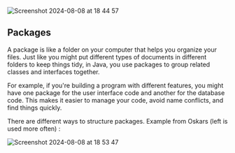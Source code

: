 ![Screenshot 2024-08-08 at 18 44 57](https://github.com/user-attachments/assets/fd3f3e27-f22e-4826-a39c-edd07cac538f)

## Packages

A package is like a folder on your computer that helps you organize your files. Just like you might put different types of documents in different folders to keep things tidy, in Java, you use packages to group related classes and interfaces together.

For example, if you're building a program with different features, you might have one package for the user interface code and another for the database code. This makes it easier to manage your code, avoid name conflicts, and find things quickly.

There are different ways to structure packages. Example from Oskars (left is used more often) : 

![Screenshot 2024-08-08 at 18 53 47](https://github.com/user-attachments/assets/4103c1e7-4833-44b6-9e84-7447cf1a64e1)
